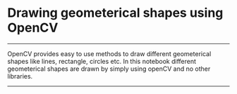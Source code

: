 # **Drawing geometerical shapes using OpenCV**

---

OpenCV provides easy to use methods to draw different geometerical shapes like lines, rectangle, circles etc. In this notebook different geometerical shapes are drawn by simply using openCV and no other libraries.

---
